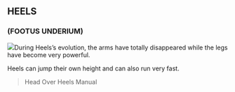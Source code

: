 ## HEELS 
### (FOOTUS UNDERIUM)

![](texture-animated-heels_walking_towards?float-right)During Heels’s evolution, the arms have totally disappeared while the legs have
become very powerful.

Heels can jump their own height and can also run very fast.

> Head Over Heels Manual
